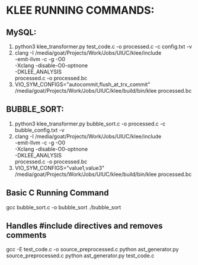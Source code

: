# KLEE RUNNING COMMANDS:
## MySQL:

1. python3 klee_transformer.py test_code.c -o processed.c -c config.txt -v
2. clang -I /media/goat/Projects/Work/Jobs/UIUC/klee/include \
      -emit-llvm -c -g -O0 \
      -Xclang -disable-O0-optnone \
      -DKLEE_ANALYSIS \
      processed.c -o processed.bc
3. VIO_SYM_CONFIGS="autocommit,flush_at_trx_commit" \
/media/goat/Projects/Work/Jobs/UIUC/klee/build/bin/klee processed.bc


## BUBBLE_SORT:

1. python3 klee_transformer.py bubble_sort.c -o processed.c -c bubble_config.txt -v
2. clang -I /media/goat/Projects/Work/Jobs/UIUC/klee/include \
      -emit-llvm -c -g -O0 \
      -Xclang -disable-O0-optnone \
      -DKLEE_ANALYSIS \
      processed.c -o processed.bc
3. VIO_SYM_CONFIGS="value1,value3" \
/media/goat/Projects/Work/Jobs/UIUC/klee/build/bin/klee processed.bc



## Basic C Running Command
gcc bubble_sort.c -o bubble_sort
./bubble_sort



## Handles #include directives and removes comments
gcc -E test_code.c -o source_preprocessed.c
python ast_generator.py source_preprocessed.c
python ast_generator.py test_code.c